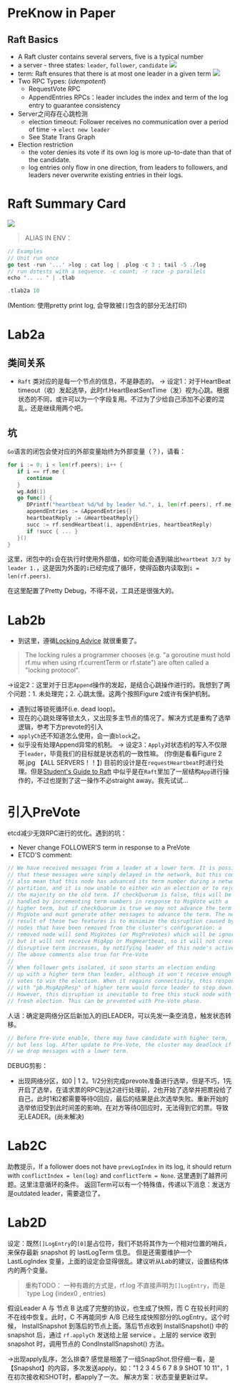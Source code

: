 # PreKnow in Paper
## Raft Basics
- A Raft cluster contains several servers, five is a typical number
- a server - three states: `leader`, `follower`, `candidate`
![](http://img.070077.xyz//20220920102022.png)
- term: Raft ensures that there is at most one leader in a given term
![](http://img.070077.xyz//20220920102324.png)
- Two RPC Types: (*idempotent*)
  - RequestVote RPC
  - AppendEntries RPCs：leader includes the index and term of the log entry to guarantee consistency
- Server之间存在心跳检测
  - election timeout: Follower receives no communication over a period of time -> `elect new leader`
  - See State Trans Graph
- Election restriction
  - the voter denies its vote if its own log is more up-to-date than that of the candidate.
  - log entries only flow in one direction, from leaders to followers, and leaders never overwrite existing entries in their logs.

# Raft Summary Card
![](http://img.070077.xyz//20220920102951.png)

> ALIAS IN ENV：
```go
// Examples
// Unit run once
go test -run '...' >log ; cat log | .plog -c 3 ; tail -5 ./log
// run dstests with a sequence. -c count; -r race -p parallels
echo ".. .. " | .tlab

.tlab2a 10
```
(Mention: 使用pretty print log, 会导致被`[]`包含的部分无法打印)

# Lab2a
## 类间关系
- `Raft` 类对应的是每一个节点的信息，不是静态的。
-> 设定1：对于HeartBeat timeout（收）发起选举，此时rf.HeartBeatSentTime（发）视为心跳。根据状态的不同，或许可以为一个字段复用。不过为了少给自己添加不必要的混乱，还是继续用两个吧。
## 坑
`Go`语言的闭包会使对应的外部变量始终为外部变量（？），请看：
```go
for i := 0; i < len(rf.peers); i++ {  
   if i == rf.me {  
      continue  
   }  
   wg.Add(1)  
   go func() {  
      DPrintf("heartbeat %d/%d by leader %d.", i, len(rf.peers), rf.me)  
      appendEntries := &AppendEntries{}  
      heartbeatReply := &HeartbeatReply{}  
      succ := rf.sendHeartbeat(i, appendEntries, heartbeatReply)  
      if !succ { ... }  
   }()  
}
```
这里，闭包中的`i`会在执行时使用外部值，如你可能会遇到输出`heartbeat 3/3 by leader 1.`，这是因为外面的`i`已经完成了循环，使得函数内读取到`i = len(rf.peers)`.

在这里配置了Pretty Debug，不得不说，工具还是很强大的。

# Lab2b

- 到这里，遵循[Locking Advice](https://pdos.csail.mit.edu/6.824/labs/raft-locking.txt) 就很重要了。
>The locking rules a programmer chooses (e.g. "a goroutine must hold rf.mu when using rf.currentTerm or rf.state") are often called a "locking protocol".

->设定2：这里对于日志`Append`操作的发起，是结合心跳操作进行的。我想到了两个问题：1. 未处理完；2. 心跳太慢。这两个按照Figure 2或许有保护机制。
- 遇到过等锁死循环(i.e. dead loop)。
- 现在的心跳处理等锁太久，又出现多主节点的情况了。解决方式是重构了选举逻辑，参考下方prevote的引入
- `applyCh`还不知道怎么使用，会一直`block`之。
- 似乎没有处理Append异常的机制。
-> 设定3：`Apply`对状态机的写入不仅限于`leader`，毕竟我们的目标就是状态机的一致性嘛。
(你倒是看看Figure 2啊.jpg 【ALL SERVERS！！】)
目前的设计是在`requestHeartbeat`时进行处理。但是[Student's Guide to Raft](https://thesquareplanet.com/blog/students-guide-to-raft/) 中似乎是在`Raft`里加了一层结构`App`进行操作的，不过也提到了这一操作不必straight away。我先试试...

# 引入PreVote

etcd减少无效RPC进行的优化。遇到的坑：
- Never change FOLLOWER’S term in response to a PreVote
- ETCD'S comment:
```GO
// We have received messages from a leader at a lower term. It is possible
// that these messages were simply delayed in the network, but this could
// also mean that this node has advanced its term number during a network
// partition, and it is now unable to either win an election or to rejoin
// the majority on the old term. If checkQuorum is false, this will be
// handled by incrementing term numbers in response to MsgVote with a
// higher term, but if checkQuorum is true we may not advance the term on
// MsgVote and must generate other messages to advance the term. The net
// result of these two features is to minimize the disruption caused by
// nodes that have been removed from the cluster's configuration: a
// removed node will send MsgVotes (or MsgPreVotes) which will be ignored,
// but it will not receive MsgApp or MsgHeartbeat, so it will not create
// disruptive term increases, by notifying leader of this node's activeness.
// The above comments also true for Pre-Vote
//
// When follower gets isolated, it soon starts an election ending
// up with a higher term than leader, although it won't receive enough
// votes to win the election. When it regains connectivity, this response
// with "pb.MsgAppResp" of higher term would force leader to step down.
// However, this disruption is inevitable to free this stuck node with
// fresh election. This can be prevented with Pre-Vote phase.
```
人话：确定是网络分区后新加入的旧LEADER，可以先发一条空消息，触发状态转移。
```go
// Before Pre-Vote enable, there may have candidate with higher term,
// but less log. After update to Pre-Vote, the cluster may deadlock if
// we drop messages with a lower term.
```

DEBUG剪影：
- 出现网络分区，如0 | 1 2。1/2分别完成prevote准备进行选举，但是不巧，1先开启了选举，在请求票的RPC到达2进行处理前，2也开始了选举并把票投给了自己，此时1和2都需要等待0回应，最后的结果是此次选举失败。重新开始的选举依旧受到此时间差的影响，在对方等待0回应时，无法得到它的票。导致无LEADER。(尚未解决)

# Lab2C

助教提示，If a follower does not have `prevLogIndex` in its log, it should return with `conflictIndex = len(log)` and `conflictTerm = None`. 这里遇到了越界问题。这里注意循环的条件。
返回Term可以有一个特殊值，传递以下消息：发送方是outdated leader，需要退位了。

# Lab2D

设定：既然`[]LogEntry`的`[0]`是占位符，我们不妨将其作为一个相对位置的哨兵，来保存最新 snapshot 的 lastLogTerm 信息。
但是还需要维护一个 LastLogIndex 变量，上面的设定会显得很乱。建议听从Lab的建议，设置结构体内的两个变量。
> 重构TODO： 一种有趣的方式是，rf.log 不直接声明为`[]LogEntry`，而是`type Log {index0 , entries}

假设Leader A 与 节点 B 达成了完整的协议，也生成了快照，而 C 在较长时间的不在线中恢复。此时，C 不再能同步 A/B 已经生成快照部分的LogEntry。这个时候， InstallSnapshot 到落后的节点上面。落后节点收到 InstallSnapshot() 中的 snapshot 后，通过 `rf.applyCh` 发送给上层 service 。上层的 service 收到 snapshot 时，调用节点的 CondInstallSnapshot() 方法。

->出现apply乱序，怎么排查?
感觉是相差了一组SnapShot.但仔细一看，是【Snapshot】的内容，多次发送apply。如："1 2 3 4 5 6 7 8 9 SHOT 10 11"，1在初次接收和SHOT时，都apply了一次。
解决方案：状态变量更新过早。


